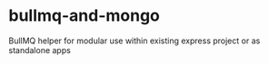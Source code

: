 # bullmq-and-mongo
BullMQ helper for modular use within existing express project or as standalone apps
